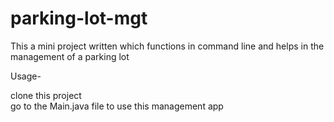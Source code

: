# parking-lot-mgt
This a mini project written which functions in command line and helps in the management of a parking lot


Usage-

clone this project<br />
go to the Main.java file to use this management app